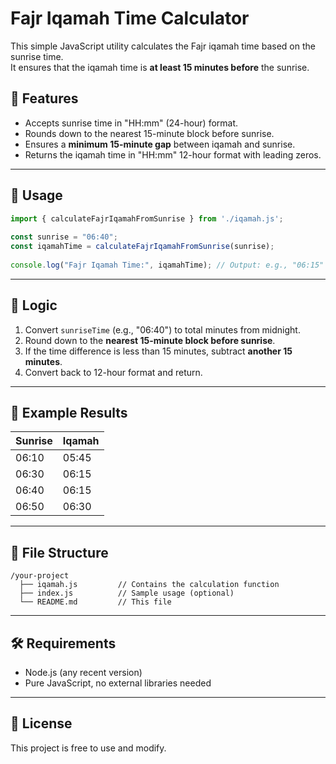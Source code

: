 # Fajr Iqamah Time Calculator

This simple JavaScript utility calculates the Fajr iqamah time based on the sunrise time.  
It ensures that the iqamah time is **at least 15 minutes before** the sunrise.

## 📌 Features

- Accepts sunrise time in "HH:mm" (24-hour) format.                                                                 
- Rounds down to the nearest 15-minute block before sunrise.                                                        
- Ensures a **minimum 15-minute gap** between iqamah and sunrise.                                                   
- Returns the iqamah time in "HH:mm" 12-hour format with leading zeros.                                             
                                                                                                                    
---                                                                                                                 
                                                                                                                    
## 🚀 Usage                                                                                                         
                                                                                                                    
```js                                                                                                               
import { calculateFajrIqamahFromSunrise } from './iqamah.js';                                                       
                                                                                                                    
const sunrise = "06:40";                                                                                            
const iqamahTime = calculateFajrIqamahFromSunrise(sunrise);                                                         
                                                                                                                    
console.log("Fajr Iqamah Time:", iqamahTime); // Output: e.g., "06:15"                                              
```                                                                                                                 
                                                                                                                    
---                                                                                                                 
                                                                                                                    
## 🧠 Logic                                                                                                         
                                                                                                                    
1. Convert `sunriseTime` (e.g., "06:40") to total minutes from midnight.                                            
2. Round down to the **nearest 15-minute block before sunrise**.
3. If the time difference is less than 15 minutes, subtract **another 15 minutes**.
4. Convert back to 12-hour format and return.

---

## 📄 Example Results

| Sunrise | Iqamah |
|---------|--------|
| 06:10   | 05:45  |
| 06:30   | 06:15  |
| 06:40   | 06:15  |
| 06:50   | 06:30  |

---

## 📁 File Structure

```
/your-project
  ├── iqamah.js         // Contains the calculation function
  ├── index.js          // Sample usage (optional)
  └── README.md         // This file
```

---

## 🛠 Requirements

- Node.js (any recent version)
- Pure JavaScript, no external libraries needed

---

## 🧾 License

This project is free to use and modify.
